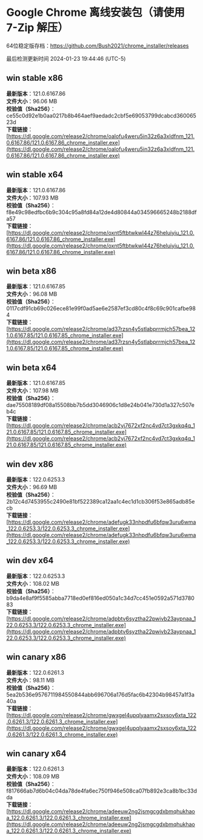 # Google Chrome 离线安装包（请使用 7-Zip 解压）
64位稳定版存档：<https://github.com/Bush2021/chrome_installer/releases>

最后检测更新时间
2024-01-23 19:44:46 (UTC-5)

## win stable x86
**最新版本**：121.0.6167.86  
**文件大小**：96.06 MB  
**校验值（Sha256）**：ce55c0d92e1b0aa0217b8b464aef9aedadc2cbf5e69053799dcabcd36006523d  
**下载链接**：[https://dl.google.com/release2/chrome/oalofu4weru5in32z6a3xldfnm_121.0.6167.86/121.0.6167.86_chrome_installer.exe](https://dl.google.com/release2/chrome/oalofu4weru5in32z6a3xldfnm_121.0.6167.86/121.0.6167.86_chrome_installer.exe)  

## win stable x64
**最新版本**：121.0.6167.86  
**文件大小**：107.93 MB  
**校验值（Sha256）**：f8e49c98edfbc6b9c304c95a8fd84a12de4d80844a034596665248b2188dfa57  
**下载链接**：[https://dl.google.com/release2/chrome/oxnt5ftbtwkwl44z76heluiyiu_121.0.6167.86/121.0.6167.86_chrome_installer.exe](https://dl.google.com/release2/chrome/oxnt5ftbtwkwl44z76heluiyiu_121.0.6167.86/121.0.6167.86_chrome_installer.exe)  

## win beta x86
**最新版本**：121.0.6167.85  
**文件大小**：96.08 MB  
**校验值（Sha256）**：0117cdf91cb69c026ece81e99f0ad5ae6e2587ef3cd80c4f8c69c901cafbe984  
**下载链接**：[https://dl.google.com/release2/chrome/ad37rzsn4y5stlabprrmjch57bea_121.0.6167.85/121.0.6167.85_chrome_installer.exe](https://dl.google.com/release2/chrome/ad37rzsn4y5stlabprrmjch57bea_121.0.6167.85/121.0.6167.85_chrome_installer.exe)  

## win beta x64
**最新版本**：121.0.6167.85  
**文件大小**：107.98 MB  
**校验值（Sha256）**：dae75508189df08a15508bb7b5dd3046906c1d8e24b041e730d1a327c507eb4c  
**下载链接**：[https://dl.google.com/release2/chrome/acb2yj7672xf2nc4vd7ct3gxkq4q_121.0.6167.85/121.0.6167.85_chrome_installer.exe](https://dl.google.com/release2/chrome/acb2yj7672xf2nc4vd7ct3gxkq4q_121.0.6167.85/121.0.6167.85_chrome_installer.exe)  

## win dev x86
**最新版本**：122.0.6253.3  
**文件大小**：96.69 MB  
**校验值（Sha256）**：2b12c4d7453955c2490e81bf522389ca12aa1c4ec1d1cb306f53e865adb85ecb  
**下载链接**：[https://dl.google.com/release2/chrome/adefugk33nhpdfu6bfqw3uru6wma_122.0.6253.3/122.0.6253.3_chrome_installer.exe](https://dl.google.com/release2/chrome/adefugk33nhpdfu6bfqw3uru6wma_122.0.6253.3/122.0.6253.3_chrome_installer.exe)  

## win dev x64
**最新版本**：122.0.6253.3  
**文件大小**：108.02 MB  
**校验值（Sha256）**：b9da4e8af9f5585abba7718ed0ef816ed050a1c34d7cc451e0592a571d378083  
**下载链接**：[https://dl.google.com/release2/chrome/adpbtv6syztha22pwivb23aypnaa_122.0.6253.3/122.0.6253.3_chrome_installer.exe](https://dl.google.com/release2/chrome/adpbtv6syztha22pwivb23aypnaa_122.0.6253.3/122.0.6253.3_chrome_installer.exe)  

## win canary x86
**最新版本**：122.0.6261.3  
**文件大小**：98.11 MB  
**校验值（Sha256）**：5ea2b536e9576711984550844abb696706a176d5fac6b42304b98457a1f3a40a  
**下载链接**：[https://dl.google.com/release2/chrome/gwxgel4upqlyaamx2sxsoy6xta_122.0.6261.3/122.0.6261.3_chrome_installer.exe](https://dl.google.com/release2/chrome/gwxgel4upqlyaamx2sxsoy6xta_122.0.6261.3/122.0.6261.3_chrome_installer.exe)  

## win canary x64
**最新版本**：122.0.6261.3  
**文件大小**：108.09 MB  
**校验值（Sha256）**：f817666ab7d6b04c04da78de4fa6ec750f946e508ca07fb892e3ca8b1bc33dda  
**下载链接**：[https://dl.google.com/release2/chrome/adeeuw2ng2jsmgcgdxbmqhukhaoa_122.0.6261.3/122.0.6261.3_chrome_installer.exe](https://dl.google.com/release2/chrome/adeeuw2ng2jsmgcgdxbmqhukhaoa_122.0.6261.3/122.0.6261.3_chrome_installer.exe)  

